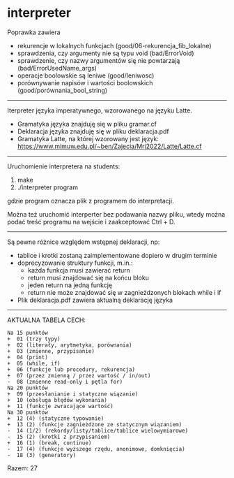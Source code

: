 # interpreter

Poprawka zawiera
- rekurencje w lokalnych funkcjach (good/06-rekurencja_fib_lokalne)
- sprawdzenia, czy argumenty nie są typu void (bad/ErrorVoid)
- sprawdzenie, czy nazwy argumentów się nie powtarzają (bad/ErrorUsedName_args)
- operacje boolowskie są leniwe (good/leniwosc)
- porównywanie napisów i wartości boolowskich (good/porównania_bool_string)

***

Iterpreter języka imperatywnego, wzorowanego na języku Latte.
* Gramatyka języka znajduję się w pliku gramar.cf
* Deklaracja języka znajduję się w pliku deklaracja.pdf
* Gramatyka Latte, na której wzorowany jest język: https://www.mimuw.edu.pl/~ben/Zajecia/Mrj2022/Latte/Latte.cf

***

Uruchomienie interpretera na students:
1. make
2. ./interpreter program

 gdzie program oznacza plik z programem do interpretacji.

Można też uruchomić interperter bez podawania nazwy pliku, wtedy można podać treść programu na wejście i zaakceptować Ctrl + D.


***

Są pewne różnice względem wstępnej deklaracji, np:
* tablice i krotki zostaną zaimplementowane dopiero w drugim terminie
* doprecyzowanie struktury funkcji, m.in.:
    * każda funkcja musi zawierać return
    * return musi znajdować się na końcu bloku
    * jeden return na jedną funkcję
    * return nie może znajdować się w zagnieżdzonych blokach while i if
* Plik deklaracja.pdf zawiera aktualną deklarację języka

***

AKTUALNA TABELA CECH:

    Na 15 punktów
    +  01 (trzy typy)
    +  02 (literały, arytmetyka, porównania)
    +  03 (zmienne, przypisanie)
    +  04 (print)
    +  05 (while, if)
    +  06 (funkcje lub procedury, rekurencja)
    +  07 (przez zmienną / przez wartość / in/out)
    -  08 (zmienne read-only i pętla for)
    Na 20 punktów
    +  09 (przesłanianie i statyczne wiązanie)
    +  10 (obsługa błędów wykonania)
    +  11 (funkcje zwracające wartość)
    Na 30 punktów
    +  12 (4) (statyczne typowanie)
    +  13 (2) (funkcje zagnieżdżone ze statycznym wiązaniem)
    -  14 (1/2) (rekordy/listy/tablice/tablice wielowymiarowe)
    -  15 (2) (krotki z przypisaniem)
    +  16 (1) (break, continue)
    -  17 (4) (funkcje wyższego rzędu, anonimowe, domknięcia)
    -  18 (3) (generatory)

Razem: 27
